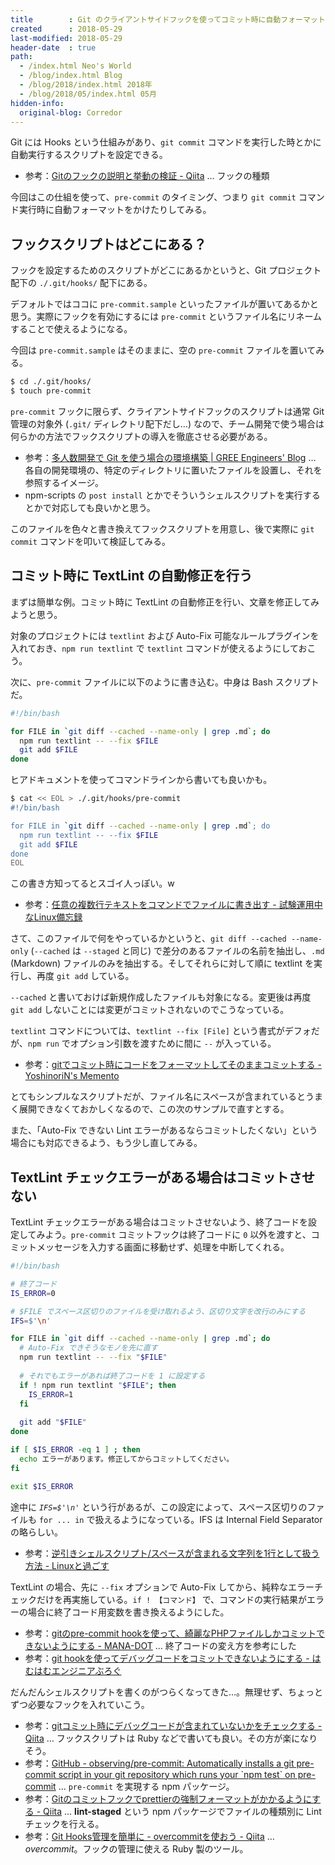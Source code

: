 ```yaml
---
title        : Git のクライアントサイドフックを使ってコミット時に自動フォーマットなどを行う
created      : 2018-05-29
last-modified: 2018-05-29
header-date  : true
path:
  - /index.html Neo's World
  - /blog/index.html Blog
  - /blog/2018/index.html 2018年
  - /blog/2018/05/index.html 05月
hidden-info:
  original-blog: Corredor
---
```


Git には Hooks という仕組みがあり、`git commit` コマンドを実行した時とかに自動実行するスクリプトを設定できる。

- 参考：[Gitのフックの説明と挙動の検証 - Qiita](https://qiita.com/mima_ita/items/dcaa3789022d2a9ab929) … フックの種類

今回はこの仕組を使って、`pre-commit` のタイミング、つまり `git commit` コマンド実行時に自動フォーマットをかけたりしてみる。

## フックスクリプトはどこにある？

フックを設定するためのスクリプトがどこにあるかというと、Git プロジェクト配下の `./.git/hooks/` 配下にある。

デフォルトではココに `pre-commit.sample` といったファイルが置いてあるかと思う。実際にフックを有効にするには `pre-commit` というファイル名にリネームすることで使えるようになる。

今回は `pre-commit.sample` はそのままに、空の `pre-commit` ファイルを置いてみる。

```bash
$ cd ./.git/hooks/
$ touch pre-commit
```

`pre-commit` フックに限らず、クライアントサイドフックのスクリプトは通常 Git 管理の対象外 (`.git/` ディレクトリ配下だし…) なので、チーム開発で使う場合は何らかの方法でフックスクリプトの導入を徹底させる必要がある。

- 参考：[多人数開発で Git を使う場合の環境構築 | GREE Engineers' Blog](http://labs.gree.jp/blog/2011/03/2885/) … 各自の開発環境の、特定のディレクトリに置いたファイルを設置し、それを参照するイメージ。
- npm-scripts の `post install` とかでそういうシェルスクリプトを実行するとかで対応しても良いかと思う。

このファイルを色々と書き換えてフックスクリプトを用意し、後で実際に `git commit` コマンドを叩いて検証してみる。

## コミット時に TextLint の自動修正を行う

まずは簡単な例。コミット時に TextLint の自動修正を行い、文章を修正してみようと思う。

対象のプロジェクトには `textlint` および Auto-Fix 可能なルールプラグインを入れておき、`npm run textlint` で `textlint` コマンドが使えるようにしておこう。

次に、`pre-commit` ファイルに以下のように書き込む。中身は Bash スクリプトだ。

```bash
#!/bin/bash

for FILE in `git diff --cached --name-only | grep .md`; do
  npm run textlint -- --fix $FILE
  git add $FILE
done
```

ヒアドキュメントを使ってコマンドラインから書いても良いかも。

```bash
$ cat << EOL > ./.git/hooks/pre-commit
#!/bin/bash

for FILE in `git diff --cached --name-only | grep .md`; do
  npm run textlint -- --fix $FILE
  git add $FILE
done
EOL
```

この書き方知ってるとスゴイ人っぽい。w

- 参考：[任意の複数行テキストをコマンドでファイルに書き出す - 試験運用中なLinux備忘録](http://d.hatena.ne.jp/kakurasan/20091124/p1)

さて、このファイルで何をやっているかというと、`git diff --cached --name-only` (`--cached` は `--staged` と同じ) で差分のあるファイルの名前を抽出し、`.md` (Markdown) ファイルのみを抽出する。そしてそれらに対して順に textlint を実行し、再度 `git add` している。

`--cached` と書いておけば新規作成したファイルも対象になる。変更後は再度 `git add` しないことには変更がコミットされないのでこうなっている。

`textlint` コマンドについては、`textlint --fix [File]` という書式がデフォだが、`npm run` でオプション引数を渡すために間に `--` が入っている。

- 参考：[gitでコミット時にコードをフォーマットしてそのままコミットする - YoshinoriN's Memento](https://yoshinorin.net/2018/01/07/git-pre-commit-code-format/)

とてもシンプルなスクリプトだが、ファイル名にスペースが含まれているとうまく展開できなくておかしくなるので、この次のサンプルで直すとする。

また、「Auto-Fix できない Lint エラーがあるならコミットしたくない」という場合にも対応できるよう、もう少し直してみる。

## TextLint チェックエラーがある場合はコミットさせない

TextLint チェックエラーがある場合はコミットさせないよう、終了コードを設定してみよう。`pre-commit` コミットフックは終了コードに `0` 以外を渡すと、コミットメッセージを入力する画面に移動せず、処理を中断してくれる。

```bash
#!/bin/bash

# 終了コード
IS_ERROR=0

# $FILE でスペース区切りのファイルを受け取れるよう、区切り文字を改行のみにする
IFS=$'\n'

for FILE in `git diff --cached --name-only | grep .md`; do
  # Auto-Fix できそうなモノを先に直す
  npm run textlint -- --fix "$FILE"
  
  # それでもエラーがあれば終了コードを 1 に設定する
  if ! npm run textlint "$FILE"; then
    IS_ERROR=1
  fi
  
  git add "$FILE"
done

if [ $IS_ERROR -eq 1 ] ; then
  echo エラーがあります。修正してからコミットしてください。
fi

exit $IS_ERROR
```

途中に *`IFS=$'\n'`* という行があるが、この設定によって、スペース区切りのファイルも `for ... in` で扱えるようになっている。IFS は Internal Field Separator の略らしい。

- 参考：[逆引きシェルスクリプト/スペースが含まれる文字列を1行として扱う方法 - Linuxと過ごす](http://linux.just4fun.biz/?%E9%80%86%E5%BC%95%E3%81%8D%E3%82%B7%E3%82%A7%E3%83%AB%E3%82%B9%E3%82%AF%E3%83%AA%E3%83%97%E3%83%88/%E3%82%B9%E3%83%9A%E3%83%BC%E3%82%B9%E3%81%8C%E5%90%AB%E3%81%BE%E3%82%8C%E3%82%8B%E6%96%87%E5%AD%97%E5%88%97%E3%82%921%E8%A1%8C%E3%81%A8%E3%81%97%E3%81%A6%E6%89%B1%E3%81%86%E6%96%B9%E6%B3%95)

TextLint の場合、先に `--fix` オプションで Auto-Fix してから、純粋なエラーチェックだけを再実施している。`if ! 【コマンド】` で、コマンドの実行結果がエラーの場合に終了コード用変数を書き換えるようにした。

- 参考：[gitのpre-commit hookを使って、綺麗なPHPファイルしかコミットできないようにする - MANA-DOT](http://blog.manaten.net/entry/645) … 終了コードの変え方を参考にした
- 参考：[git hookを使ってデバッグコードをコミットできないようにする - はむはむエンジニアぶろぐ](http://hamuhamu.hatenablog.jp/entry/2015/09/28/051803)

だんだんシェルスクリプトを書くのがつらくなってきた…。無理せず、ちょっとずつ必要なフックを入れていこう。

- 参考：[gitコミット時にデバッグコードが含まれていないかをチェックする - Qiita](https://qiita.com/quattro_4/items/f9e0884f2efe7e8c033a) … フックスクリプトは Ruby などで書いても良い。その方が楽になりそう。
- 参考：[GitHub - observing/pre-commit: Automatically installs a git pre-commit script in your git repository which runs your \`npm test\` on pre-commit](https://github.com/observing/pre-commit) … `pre-commit` を実現する npm パッケージ。
- 参考：[Gitのコミットフックでprettierの強制フォーマットがかかるようにする - Qiita](https://qiita.com/sifue/items/1adf45e47b47898d3b73) … **lint-staged** という npm パッケージでファイルの種類別に Lint チェックを行える。
- 参考：[Git Hooks管理を簡単に - overcommitを使おう - Qiita](https://qiita.com/kompiro/items/6d3b3f2a3836472e1eb8) … *overcommit*。フックの管理に使える Ruby 製のツール。

